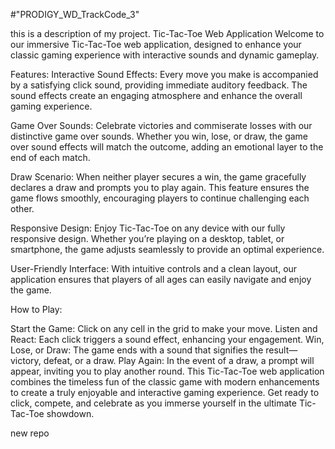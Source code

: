 #"PRODIGY_WD_TrackCode_3"
<p>
this is a description of my project.
Tic-Tac-Toe Web Application
Welcome to our immersive Tic-Tac-Toe web application, designed to enhance your classic gaming experience with interactive sounds and dynamic gameplay.

Features:
Interactive Sound Effects: Every move you make is accompanied by a satisfying click sound, providing immediate auditory feedback. The sound effects create an engaging atmosphere and enhance the overall gaming experience.

Game Over Sounds: Celebrate victories and commiserate losses with our distinctive game over sounds. Whether you win, lose, or draw, the game over sound effects will match the outcome, adding an emotional layer to the end of each match.

Draw Scenario: When neither player secures a win, the game gracefully declares a draw and prompts you to play again. This feature ensures the game flows smoothly, encouraging players to continue challenging each other.

Responsive Design: Enjoy Tic-Tac-Toe on any device with our fully responsive design. Whether you’re playing on a desktop, tablet, or smartphone, the game adjusts seamlessly to provide an optimal experience.

User-Friendly Interface: With intuitive controls and a clean layout, our application ensures that players of all ages can easily navigate and enjoy the game.

How to Play:

Start the Game: Click on any cell in the grid to make your move.
Listen and React: Each click triggers a sound effect, enhancing your engagement.
Win, Lose, or Draw: The game ends with a sound that signifies the result—victory, defeat, or a draw.
Play Again: In the event of a draw, a prompt will appear, inviting you to play another round.
This Tic-Tac-Toe web application combines the timeless fun of the classic game with modern enhancements to create a truly enjoyable and interactive gaming experience. Get ready to click, compete, and celebrate as you immerse yourself in the ultimate Tic-Tac-Toe showdown.
</p>
new repo
